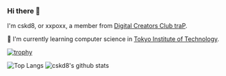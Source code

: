 ### Hi there 👋

I'm cskd8, or xxpoxx, a member from [Digital Creators Club traP](https://trap.jp).

🌱 I'm currently learning computer science in [Tokyo Institute of Technology](https://educ.titech.ac.jp/cs/eng/).

[![trophy](https://github-profile-trophy.vercel.app/?username=cskd8&theme=onedark)](https://github.com/ryo-ma/github-profile-trophy)

![Top Langs](https://github-readme-stats.vercel.app/api/top-langs/?username=cskd8&hide=html&theme=radical)
![cskd8's github stats](https://github-readme-stats.vercel.app/api?username=cskd8&show_icons=true&count_private=true&line_height=40&theme=radical&line_height=40)


<!--
**cskd8/cskd8** is a ✨ _special_ ✨ repository because its `README.md` (this file) appears on your GitHub profile.

Here are some ideas to get you started:

- 🔭 I’m currently working on ...
- 🌱 I’m currently learning ...
- 👯 I’m looking to collaborate on ...
- 🤔 I’m looking for help with ...
- 💬 Ask me about ...
- 📫 How to reach me: ...
- 😄 Pronouns: ...
- ⚡ Fun fact: ...
-->
